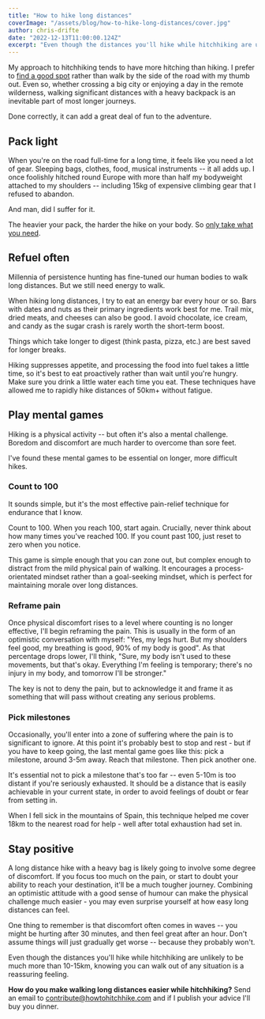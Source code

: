 ```yaml
---
title: "How to hike long distances"
coverImage: "/assets/blog/how-to-hike-long-distances/cover.jpg"
author: chris-drifte
date: "2022-12-13T11:00:00.124Z"
excerpt: "Even though the distances you'll hike while hitchhiking are unlikely to be much more than 10-15km, knowing you can walk out of any situation is a reassuring feeling."
---
```


My approach to hitchhiking tends to have more hitching than hiking. I prefer to [find a good spot](/book/057-finding-a-spot) rather than walk by the side of the road with my thumb out. Even so, whether crossing a big city or enjoying a day in the remote wilderness, walking significant distances with a heavy backpack is an inevitable part of most longer journeys.

Done correctly, it can add a great deal of fun to the adventure.

## Pack light

When you're on the road full-time for a long time, it feels like you need a lot of gear. Sleeping bags, clothes, food, musical instruments -- it all adds up. I once foolishly hitched round Europe with more than half my bodyweight attached to my shoulders -- including 15kg of expensive climbing gear that I refused to abandon.

And man, did I suffer for it.

The heavier your pack, the harder the hike on your body. So [only take what you need](/book/050-packing-your-bag).

## Refuel often

Millennia of persistence hunting has fine-tuned our human bodies to walk long distances. But we still need energy to walk.

When hiking long distances, I try to eat an energy bar every hour or so. Bars with dates and nuts as their primary ingredients work best for me. Trail mix, dried meats, and cheeses can also be good. I avoid chocolate, ice cream, and candy as the sugar crash is rarely worth the short-term boost.

Things which take longer to digest (think pasta, pizza, etc.) are best saved for longer breaks.

Hiking suppresses appetite, and processing the food into fuel takes a little time, so it's best to eat proactively rather than wait until you're hungry. Make sure you drink a little water each time you eat. These techniques have allowed me to rapidly hike distances of 50km+ without fatigue.

## Play mental games

Hiking is a physical activity -- but often it's also a mental challenge. Boredom and discomfort are much harder to overcome than sore feet.

I've found these mental games to be essential on longer, more difficult hikes.

### Count to 100

It sounds simple, but it's the most effective pain-relief technique for endurance that I know.

Count to 100. When you reach 100, start again. Crucially, never think about how many times you've reached 100. If you count past 100, just reset to zero when you notice.

This game is simple enough that you can zone out, but complex enough to distract from the mild physical pain of walking. It encourages a process-orientated mindset rather than a goal-seeking mindset, which is perfect for maintaining morale over long distances.

### Reframe pain

Once physical discomfort rises to a level where counting is no longer effective, I'll begin reframing the pain. This is usually in the form of an optimistic conversation with myself: "Yes, my legs hurt. But my shoulders feel good, my breathing is good, 90% of my body is good". As that percentage drops lower, I'll think, "Sure, my body isn't used to these movements, but that's okay. Everything I'm feeling is temporary; there's no injury in my body, and tomorrow I'll be stronger."

The key is not to deny the pain, but to acknowledge it and frame it as something that will pass without creating any serious problems.

### Pick milestones

Occasionally, you'll enter into a zone of suffering where the pain is to significant to ignore. At this point it's probably best to stop and rest - but if you have to keep going, the last mental game goes like this: pick a milestone, around 3-5m away. Reach that milestone. Then pick another one.

It's essential not to pick a milestone that's too far -- even 5-10m is too distant if you're seriously exhausted. It should be a distance that is easily achievable in your current state, in order to avoid feelings of doubt or fear from setting in.

When I fell sick in the mountains of Spain, this technique helped me cover 18km to the nearest road for help - well after total exhaustion had set in.

## Stay positive

A long distance hike with a heavy bag is likely going to involve some degree of discomfort. If you focus too much on the pain, or start to doubt your ability to reach your destination, it'll be a much tougher journey. Combining an optimistic attitude with a good sense of humour can make the physical challenge much easier - you may even surprise yourself at how easy long distances can feel.

One thing to remember is that discomfort often comes in waves -- you might be hurting after 30 minutes, and then feel great after an hour. Don't assume things will just gradually get worse -- because they probably won't.

Even though the distances you'll hike while hitchhiking are unlikely to be much more than 10-15km, knowing you can walk out of any situation is a reassuring feeling.

**How do you make walking long distances easier while hitchhiking?** Send an email to [contribute@howtohitchhike.com](mailto:contribute@howtohitchhike.com) and if I publish your advice I'll buy you dinner.
